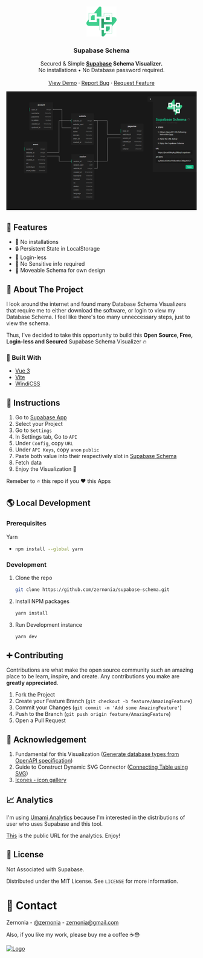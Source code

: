 <!-- PROJECT LOGO -->
<br />
<p align="center">
  <a href="https://github.com/zernonia/supabase-schema">
    <img src="src/assets/logo.svg" alt="Logo" width="80" height="80">
  </a>

  <h3 align="center">Supabase Schema</h3>

  <p align="center">
    Secured & Simple <strong><a href="https://supabase.io/">Supabase</a> Schema Visualizer.</strong>
    <br />
    No installations • No Database password required.
    <br />
    <br />
    <a href="https://supabase-schema.vercel.app/">View Demo</a>
    ·
    <a href="https://github.com/zernonia/supabase-schema/issues">Report Bug</a>
    ·
    <a href="https://github.com/zernonia/supabase-schema/issues">Request Feature</a>
  </p>
</p>

![Supabase Schema](images/main.png)

## 🚀 Features

- 🔨 No installations
- 🔒 Persistent State in LocalStorage
- 🚪 Login-less
- 👀 No Sensitive info required
- 🤚 Moveable Schema for own design

## 📇 About The Project

I look around the internet and found many Database Schema Visualizers that require me to either download the software, or login to view my Database Schema. I feel like there's too many unneccessary steps, just to view the schema.

Thus, I've decided to take this opportunity to build this **Open Source, Free, Login-less and Secured** Supabase Schema Visualizer 🔥

### 🔨 Built With

- [Vue 3](https://v3.vuejs.org/)
- [Vite](https://vitejs.dev/)
- [WindiCSS](https://windicss.org/)

## 🐾 Instructions

1. Go to [Supabase App](https://app.supabase.io/)
2. Select your Project
3. Go to `Settings`
4. In Settings tab, Go to `API`
5. Under `Config`, copy `URL`
6. Under `API Keys`, copy `anon` `public`
7. Paste both value into their respectively slot in [Supabase Schema](https://supabase-schema.vercel.app/)
8. Fetch data
9. Enjoy the Visualization 🎉

Remeber to ⭐ this repo if you ❤ this Apps

## 🌎 Local Development

### Prerequisites

Yarn

- ```sh
  npm install --global yarn
  ```

### Development

1. Clone the repo
   ```sh
   git clone https://github.com/zernonia/supabase-schema.git
   ```
2. Install NPM packages
   ```sh
   yarn install
   ```
3. Run Development instance
   ```sh
   yarn dev
   ```

## ➕ Contributing

Contributions are what make the open source community such an amazing place to be learn, inspire, and create. Any contributions you make are **greatly appreciated**.

1. Fork the Project
2. Create your Feature Branch (`git checkout -b feature/AmazingFeature`)
3. Commit your Changes (`git commit -m 'Add some AmazingFeature'`)
4. Push to the Branch (`git push origin feature/AmazingFeature`)
5. Open a Pull Request

## 🙏 Acknowledgement

1. Fundamental for this Visualization ([Generate database types from OpenAPI specification](https://supabase.io/docs/reference/javascript/generating-types#generate-database-types-from-openapi-specification))
2. Guide to Construct Dynamic SVG Connector ([Connecting Table using SVG](https://codepen.io/alojzije/pen/ndfrI))
3. [Icones - icon gallery](https://icones.js.org/)

## 📈 Analytics

I'm using [Umami Analytics](https://umami.is/docs/about) because I'm interested in the distributions of user who uses Supabase and this tool.

[This](https://umami-zernonia.vercel.app/share/yzSUulXQ/Supabase%20Schema) is the public URL for the analytics. Enjoy!

## 📜 License

Not Associated with Supabase.

Distributed under the MIT License. See `LICENSE` for more information.

# 📧 Contact

Zernonia - [@zernonia](https://twitter.com/zernonia) - zernonia@gmail.com

Also, if you like my work, please buy me a coffee ☕😳

<a href="https://www.buymeacoffee.com/zernonia" target="_blank">
    <img src="https://www.buymeacoffee.com/assets/img/custom_images/yellow_img.png" alt="Logo" >
  </a>
